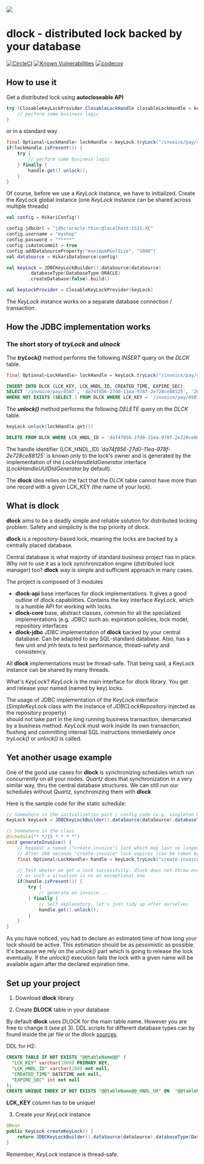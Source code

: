 <img src="https://github.com/pmalirz/dlock/blob/master/doc/images/dlock-logo.png">

# dlock - distributed lock backed by your database
[![CircleCI](https://circleci.com/gh/pmalirz/dlock.svg?style=svg)](https://circleci.com/gh/pmalirz/dlock)
[![Known Vulnerabilities](https://snyk.io/test/github/pmalirz/dlock/badge.svg)](https://snyk.io/test/github/pmalirz/dlock)
[![codecov](https://codecov.io/gh/pmalirz/dlock/branch/master/graph/badge.svg)](https://codecov.io/gh/pmalirz/dlock)

## How to use it

Get a distributed lock using **autocloseable API**
```java
try (ClosableKeyLockProvider.ClosableLockHandle closableLockHandle = keyLockProvider.tryLock("/invoice/pay/4587", 900)) {
    // perform some business logic
}
```
or in a standard way
```java
final Optional<LockHandle> lockHandle = keyLock.tryLock("/invoice/pay/4587", 900);
if(lockHandle.isPresent()) {
    try {
        // perform some business logic
    } finally {
        handle.get().unlock();
    }
}
```

Of course, before we use a _KeyLock_ instance, we have to initialized. 
Create the _KeyLock_ global instance (one _KeyLock_ instance can be shared across multiple threads)
```kotlin
val config = HikariConfig()

config.jdbcUrl = "jdbc:oracle:thin:@localhost:1521:XE"
config.username = "myshop"
config.password = "*****"
config.isAutoCommit = true
config.addDataSourceProperty("maximumPoolSize", "1000")
val dataSource = HikariDataSource(config)

val keyLock = JDBCKeyLockBuilder().dataSource(dataSource)
        .databaseType(DatabaseType.ORACLE)
        .createDatabase(false).build()

val keyLockProvider = ClosableKeyLockProvider(keyLock)
```
The _KeyLock_ instance works on a separate database connection / transaction. 

## How the JDBC implementation works

### The short story of _tryLock_ and _ulnock_

The **_tryLock()_** method performs the following _INSERT_ query on the _DLCK_ table.
```java
final Optional<LockHandle> lockHandle = keyLock.tryLock("/invoice/pay/4587", 900);
```
```sql
INSERT INTO DLCK (LCK_KEY, LCK_HNDL_ID, CREATED_TIME, EXPIRE_SEC) 
SELECT '/invoice/pay/4587', 'da74f856-27d0-11ea-978f-2e728ce88125', '2019-12-31T06:40:12.623', '900' FROM DUAL 
WHERE NOT EXISTS (SELECT 1 FROM DLCK WHERE LCK_KEY = '/invoice/pay/4587')
```

The **_unlock()_** method performs the following _DELETE_ query on the _DLCK_ table.
```java
keyLock.unlock(lockHandle.get())
```

```sql
DELETE FROM DLCK WHERE LCK_HNDL_ID = 'da74f856-27d0-11ea-978f-2e728ce88125'
```

The handle identifier (LCK_HNDL_ID) _'da74f856-27d0-11ea-978f-2e728ce88125'_ 
is known only to the lock's owner and is generated by the
implementation of the _LockHandleIdGenerator_ interface (_LockHandleUUIDIdGenerator_ by default).

The **dlock** idea relies on the fact that the _DLCK_ table cannot have more than one record with 
a given LCK_KEY (the name of your lock).

## What is dlock

**dlock** aims to be a deadly simple and reliable solution for distributed locking problem. 
Safety and simplicity is the top priority of dlock.

**dlock** is a repository-based lock, meaning the locks are backed by a centrally placed database.

Central database is what majority of standard business project has in place. 
Why not to use it as a lock synchronization engine (distributed lock manager) too? 
**dlock** way is simple and sufficient approach in many cases.

The project is composed of 3 modules
* **dlock-api**
base interfaces for dlock implementations. It gives a good outline of dlock capabilities.
Contains the key interface _KeyLock_, which is a humble API for working with locks.
* **dlock-core**
base, abstract classes, common for all the specialized implementations (e.g. JDBC) such as: 
expiration policies, lock model, repository interfaces
* **dlock-jdbc**
JDBC implementation of **dlock** backed by your central database.
Can be adapted to any SQL-standard database.
Also, has a few unit and jmh tests to test performance, thread-safety and consistency.

All **dlock** implementations must be thread-safe.
That being said, a KeyLock instance can be shared by many threads.

What's _KeyLock_? _KeyLock_ is the main interface for dlock library.
You get and release your named (named by key) locks.  

The usage of JDBC implementation of the _KeyLock_ interface (_SimpleKeyLock_ class with the instance of _JDBCLockRepository_ injected as the repository property)  
should not take part in the long running business transaction, demarcated by a business method.
_KeyLock_ must work inside its own transaction, flushing and committing internal SQL instructions
immediately once _tryLock()_ or _unlock()_ is called.   

## Yet another usage example

One of the good use cases for **dlock** is synchronizing schedules which run concurrently on all your nodes.
_Quartz_ does that synchronization in a very similar way, thru the central database structures.
We can still run our schedules without _Quartz_, synchronizing them with **dlock**  

Here is the sample code for the static schedule:

```java
// Somewhere in the initialization part / config code (e.g. singleton bean)
KeyLock keyLock = JDBCKeyLockBuilder().dataSource(dataSource).databaseType(DatabaseType.H2).build();

// Somewhere in the class
@Schedule("* */15 * * * *")
void generateInvoice() {
    // Request a named ("create-invoice") lock which may last no longer that 300 seconds.
    // After 300 seconds "create-invoice" lock expires (can be taken by an another thread / process)
    final Optional<LockHandle> handle = keyLock.tryLock("create-invoice", 300);

    // Test wheter we got a lock successfully. dlock does not throw exceptions in case lock is taken by other process,
    // as such a situation is no an exceptional one
    if(handle.isPresent()) {
        try {
            // generate an invoice...
        } finally {
            // Self explanatory, let's just tidy up after ourselves
            handle.get().unlock();
        }
    }
}
``` 

As you have noticed, you had to declare an estimated time of how long your lock should be active.
This estimation should be as pessimistic as possible. 
It's because we rely on the _unlock()_ part which is going to release the lock eventually.
If the _unlock()_ execution fails the lock with a given name will be available again after the declared expiration time.

## Set up your project

1) Download **dlock** library

2) Create **DLOCK** table in your database

By default **dlock** uses DLOCK for the main table name. 
However you are free to change it (see pt 3).
DDL scripts for different database types can by found inside the jar file or the dlock [sources](dlock-jdbc/src/main/resources/db).

DDL for H2:
```sql
CREATE TABLE IF NOT EXISTS "@@tableName@@" (
  "LCK_KEY" varchar(1000) PRIMARY KEY,
  "LCK_HNDL_ID" varchar(100) not null,
  "CREATED_TIME" DATETIME not null,
  "EXPIRE_SEC" int not null
);
CREATE UNIQUE INDEX IF NOT EXISTS "@@tableName@@_HNDL_UX" ON  "@@tableName@@" ("LCK_HNDL_ID");
```

**LCK_KEY** column has to be unique!  

3) Create your _KeyLock_ instance 

```java
@Bean
public KeyLock createKeyLock() {
    return JDBCKeyLockBuilder().dataSource(dataSource).databaseType(DatabaseType.H2).build();
}
```

Remember, _KeyLock_ instance is thread-safe. 

